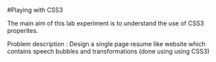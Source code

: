 #Playing with CSS3

The main aim of this lab experiment is to understand the use of CSS3 properites.

Problem description : Design a single page resume like website which contains speech bubbles and transformations (done using using CSS3)

